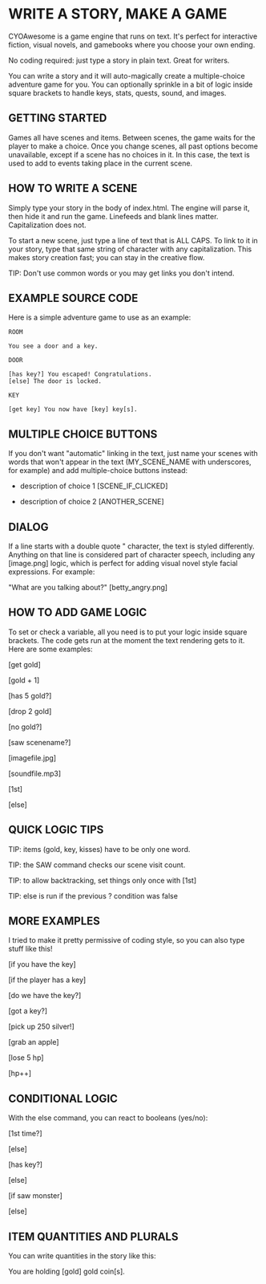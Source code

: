 # WRITE A STORY, MAKE A GAME

CYOAwesome is a game engine that runs on text. It's perfect for interactive fiction, visual novels, and gamebooks where you choose your own ending.

No coding required: just type a story in plain text. Great for writers.

You can write a story and it will auto-magically create a multiple-choice adventure game for you. You can optionally sprinkle in a bit of logic inside square brackets to handle keys, stats, quests, sound, and images.

## GETTING STARTED

Games all have scenes and items. Between scenes, the game waits for the player to make a choice. Once you change scenes, all past options become unavailable, except if a scene has no choices in it. In this case, the text is used to add to events taking place in the current scene.

## HOW TO WRITE A SCENE

Simply type your story in the body of index.html. The engine will parse it, then hide it and run the game. Linefeeds and blank lines matter. Capitalization does not.

To start a new scene, just type a line of text that is ALL CAPS. To link to it in your story, type that same string of character with any capitalization. This makes story creation fast; you can stay in the creative flow.

TIP: Don't use common words or you may get links you don't intend.

## EXAMPLE SOURCE CODE

Here is a simple adventure game to use as an example:

```
ROOM

You see a door and a key.

DOOR

[has key?] You escaped! Congratulations.
[else] The door is locked. 

KEY

[get key] You now have [key] key[s].

```

## MULTIPLE CHOICE BUTTONS

If you don't want "automatic" linking in the text, just name your scenes with words that won't appear in the text (MY_SCENE_NAME with underscores, for example) and add multiple-choice buttons instead:

- description of choice 1 [SCENE_IF_CLICKED]

- description of choice 2 [ANOTHER_SCENE]

## DIALOG

If a line starts with a double quote " character, the text is styled differently. Anything on that line is considered part of character speech, including any [image.png] logic, which is perfect for adding visual novel style facial expressions. For example:

"What are you talking about?" [betty_angry.png]

## HOW TO ADD GAME LOGIC

To set or check a variable, all you need is to put your logic inside square brackets. The code gets run at the moment the text rendering gets to it. Here are some examples:

[get gold]

[gold + 1]

[has 5 gold?]

[drop 2 gold]

[no gold?]

[saw scenename?]

[imagefile.jpg]

[soundfile.mp3]

[1st]

[else]

## QUICK LOGIC TIPS

TIP: items (gold, key, kisses) have to be only one word.

TIP: the SAW command checks our scene visit count.

TIP: to allow backtracking, set things only once with [1st]

TIP: else is run if the previous ? condition was false

## MORE EXAMPLES

I tried to make it pretty permissive of coding style, so you 
can also type stuff like this!

[if you have the key]

[if the player has a key]

[do we have the key?]

[got a key?]

[pick up 250 silver!]

[grab an apple]

[lose 5 hp]

[hp++]

## CONDITIONAL LOGIC

With the else command, you can react to booleans (yes/no):

[1st time?]

[else]

[has key?]

[else]

[if saw monster]

[else]

## ITEM QUANTITIES AND PLURALS

You can write quantities in the story like this:

You are holding [gold] gold coin[s].


